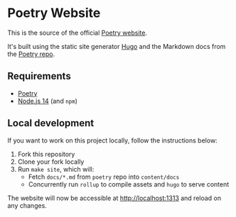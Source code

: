# Poetry Website

This is the source of the official [Poetry website](https://python-poetry.org).

It's built using the static site generator [Hugo](https://gohugo.io) and the Markdown docs from the [Poetry repo](https://github.com/python-poetry/poetry/tree/master/docs).

## Requirements

- [Poetry](https://python-poetry.org/docs/master/#installing-with-the-official-installer)
- [Node.js 14](https://nodejs.org/en/download/) (and `npm`)

## Local development

If you want to work on this project locally, follow the instructions below:

1. Fork this repository
1. Clone your fork locally
1. Run `make site`, which will:
   - Fetch `docs/*.md` from `poetry` repo into `content/docs`
   - Concurrently run `rollup` to compile assets and `hugo` to serve content

The website will now be accessible at <http://localhost:1313> and reload on any changes.
